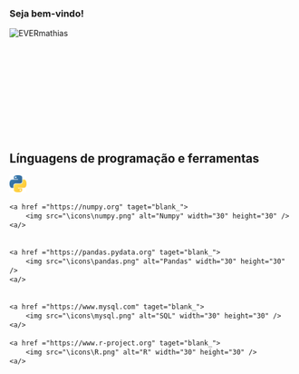 ### Seja bem-vindo! 



<div>
     <p>
        <img align="left" src="https://github-readme-stats.vercel.app/api?username=EVERmathias&theme=vision-friendly-dark&show_icons=true&hide_border=true&count_private=true" alt="EVERmathias">
     </p>

</div>


<br />
<br />
<br />
<br />
<br />
<br />
<br />
<br />
<br />
<br />
<br />



## Línguagens de programação e ferramentas

<p align="left">
    <a href ="https://www.python.org" taget="blank_">
        <img src="\icons\python.png" alt="SQL" width="30" height="30" />
    <a/>


    <a href ="https://numpy.org" taget="blank_">
        <img src="\icons\numpy.png" alt="Numpy" width="30" height="30" />
    <a/>


    <a href ="https://pandas.pydata.org" taget="blank_">
        <img src="\icons\pandas.png" alt="Pandas" width="30" height="30" />
    <a/>


    <a href ="https://www.mysql.com" taget="blank_">
        <img src="\icons\mysql.png" alt="SQL" width="30" height="30" />
    <a/>

    <a href ="https://www.r-project.org" taget="blank_">
        <img src="\icons\R.png" alt="R" width="30" height="30" />
    <a/>

</p>

